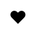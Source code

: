 ---
title: ❤️
layout: show_love/record
description: 你的表白記錄.
js: ["js/secret/show_love/parameter.js", "js/secret/show_love/record.js"]
css: ["css/secret/show_love/show_love.css"]
---